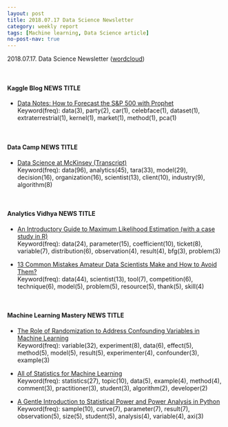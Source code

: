 ```yaml
---
layout: post
title: 2018.07.17 Data Science Newsletter
category: weekly report
tags: [Machine learning, Data Science article]
no-post-nav: true
---
```


2018.07.17. Data Science Newsletter ([wordcloud](https://raw.githubusercontent.com/2econsulting/2econsulting.github.io/master/data/newsletter/output/report/wordcloud_20180717.png))

<br>

#### Kaggle Blog NEWS TITLE

* [Data Notes: How to Forecast the S&P 500 with Prophet](http://blog.kaggle.com/2018/07/12/data-notes-how-to-forecast-the-sp-500-with-prophet/)
<br>Keyword(freq): data(3), party(2), car(1), celebface(1), dataset(1), extraterrestrial(1), kernel(1), market(1), method(1), pca(1)

<br>

#### Data Camp NEWS TITLE

* [Data Science at McKinsey (Transcript)](https://www.datacamp.com/community/blog/data-science-mckinsey)
<br>Keyword(freq): data(96), analytics(45), tara(33), model(29), decision(16), organization(16), scientist(13), client(10), industry(9), algorithm(8)

<br>

#### Analytics Vidhya NEWS TITLE

* [An Introductory Guide to Maximum Likelihood Estimation (with a case study in R)](https://www.analyticsvidhya.com/blog/2018/07/introductory-guide-maximum-likelihood-estimation-case-study-r/)
<br>Keyword(freq): data(24), parameter(15), coefficient(10), ticket(8), variable(7), distribution(6), observation(4), result(4), bfg(3), problem(3)

* [13 Common Mistakes Amateur Data Scientists Make and How to Avoid Them?](https://www.analyticsvidhya.com/blog/2018/07/13-common-mistakes-aspiring-fresher-data-scientists-make-how-to-avoid-them/)
<br>Keyword(freq): data(44), scientist(13), tool(7), competition(6), technique(6), model(5), problem(5), resource(5), thank(5), skill(4)

<br>

#### Machine Learning Mastery NEWS TITLE

* [The Role of Randomization to Address Confounding Variables in Machine Learning](https://machinelearningmastery.com/confounding-variables-in-machine-learning/)
<br>Keyword(freq): variable(32), experiment(8), data(6), effect(5), method(5), model(5), result(5), experimenter(4), confounder(3), example(3)

* [All of Statistics for Machine Learning](https://machinelearningmastery.com/all-of-statistics-for-machine-learning/)
<br>Keyword(freq): statistics(27), topic(10), data(5), example(4), method(4), comment(3), practitioner(3), student(3), algorithm(2), developer(2)

* [A Gentle Introduction to Statistical Power and Power Analysis in Python](https://machinelearningmastery.com/statistical-power-and-power-analysis-in-python/)
<br>Keyword(freq): sample(10), curve(7), parameter(7), result(7), observation(5), size(5), student(5), analysis(4), variable(4), axi(3)

<br>

